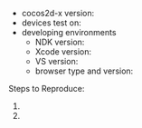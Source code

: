 - cocos2d-x version:
- devices test on:
- developing environments
   - NDK version:
   - Xcode version:
   - VS version:
   - browser type and version:

Steps to Reproduce:

1. 
2. 
